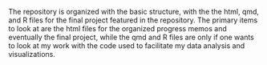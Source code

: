 The repository is organized with the basic structure, with the the html, qmd, and R files for the final project featured in the repository. The primary items to look at are the html files for the organized progress memos and eventually the final project, while the qmd and R files are only if one wants to look at my work with the code used to facilitate my data analysis and visualizations.

